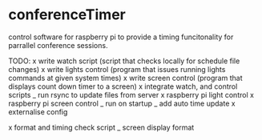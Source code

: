 # conferenceTimer
control software for raspberry pi to provide a timing funcitonality for parrallel conference sessions.

TODO:
x write watch script (script that checks locally for schedule file changes)
x write lights control (program that issues running lights commands at given system times)
x write screen control (program that displays count down timer to a screen)
x integrate watch, and control scripts
_ run rsync to update files from server
x raspberry pi light control
x raspberry pi screen control
_ run on startup
_ add auto time update
x externalise config

x format and timing check script
_ screen display format

